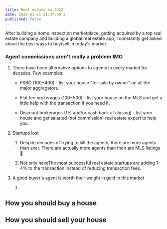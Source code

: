 ```yaml
---
title: Real estate in 2022
date: 2022-01-21 21:37:00 Z
published: false
---
```


After building a home inspection marketplace, getting acquired by a top real estate company and building a global real estate app, I constantly get asked about the best ways to buy/sell in today's market.

### Agent commissions aren't really a problem IMO

1. There have been alternative options to agents in every market for decades. Few examples:

   * FSBO ($100-$400) - list your house "for sale by owner" on all the major aggregators.

   * Flat fee brokerages ($100-$500) - list your house on the MLS and get a little help with the transaction if you need it.

   * Discount brokerages (1% and/or cash back at closing) - list your house and get salaried (not commission) real estate expert to help you.

2. Startups lost

   1. Despite decades of trying to kill the agents, there are more agents than ever. There are actually more agents than their are MLS listings 🤣

   2. Not only haveThe most successful real estate startups are adding 1-4% to the transaction instead of reducing transaction fees.

3. A good buyer's agent is worth their weight in gold in this market

   1. 

## How you should buy a house

## How you should sell your house